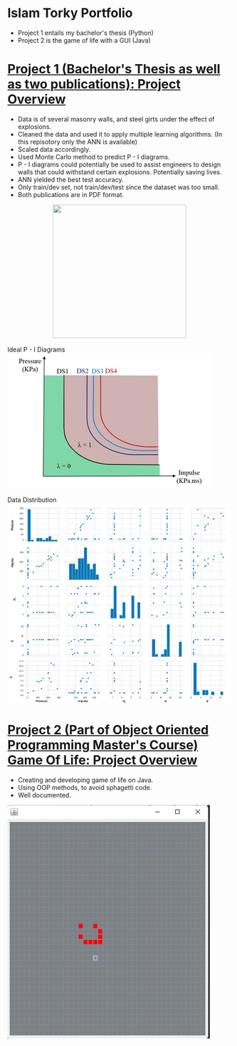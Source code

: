 # Islam Torky Portfolio
* Project 1 entails my bachelor's thesis (Python)
* Project 2 is the game of life with a GUI (Java)


# [Project 1 (Bachelor's Thesis as well as two publications): Project Overview](https://github.com/Torky24/Islam_Portfolio/tree/main/Project%201)
* Data is of several masonry walls, and steel girts under the effect of explosions.
* Cleaned the data and used it to apply multiple learning algorithms. (In this repisotory only the ANN is available)
* Scaled data accordingly.
* Used Monte Carlo method to predict P - I diagrams.
* P - I diagrams could potentially be used to assist engineers to design walls that could withstand certain explosions. Potentially saving lives.
* ANN yielded the best test accuracy.
* Only train/dev set, not train/dev/test since the dataset was too small.
* Both publications are in PDF format.


<p align="center">
  <img 
    width="300"
    height="300"
    src="https://picsum.photos/300/300](https://github.com/Torky24/Islam_Portfolio/blob/main/images/Predicted%20P%20-%20I%20Diagrams.png"
  >
</p>


Ideal P - I Diagrams
![Ideal P - I Diagrams](https://github.com/Torky24/Islam_Portfolio/blob/main/images/ideal%20p%20-%20i%20diagram.png)


Data Distribution
![Data Distribution](https://github.com/Torky24/Islam_Portfolio/blob/main/images/data%20distribution.png)




# [Project 2 (Part of Object Oriented Programming Master's Course) Game Of Life: Project Overview](https://github.com/Torky24/Islam_Portfolio/tree/main/Project%202)
* Creating and developing game of life on Java.
* Using OOP methods, to avoid sphagetti code.
* Well documented.

![Game Of Life](https://github.com/Torky24/Islam_Portfolio/blob/main/images/Pattern%202%20-%2010th%20Gen.png)
